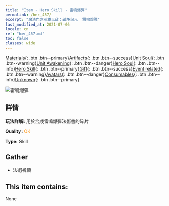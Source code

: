 ```yaml
---
title: "Item - Hero Skill - 雷鳴爆彈"
permalink: /her_457/
excerpt: "魔法门之英雄无敌：战争纪元  雷鳴爆彈"
last_modified_at: 2021-07-06
locale: cn
ref: "her_457.md"
toc: false
classes: wide
---
```

 [Materials](/ItemsCN/){: .btn .btn--primary}[Artifacts](/ItemsCN/Artifacts/){: .btn .btn--success}[Unit Soul](/ItemsCN/UnitSoul/){: .btn .btn--warning}[Unit Awakening](/ItemsCN/UnitAwakening/){: .btn .btn--danger}[Hero Soul](/ItemsCN/HeroSoul/){: .btn .btn--info}[Hero Skill](/ItemsCN/HeroSkill/){: .btn .btn--primary}[Gift](/ItemsCN/Gift/){: .btn .btn--success}[Event related](/ItemsCN/Events/){: .btn .btn--warning}[Avatars](/ItemsCN/Avatars/){: .btn .btn--danger}[Consumables](/ItemsCN/Consumables/){: .btn .btn--info}[Unknown](/ItemsCN/Unknown/){: .btn .btn--primary}

 ![雷鳴爆彈](/images/t/ps_leimingbaodan.png)

## 詳情
 **玩法詳解:** 用於合成雷鳴爆彈法術書的碎片

 **Quality:** <span style="color: #FF8C00">OK</span>

 **Type:** Skill

## Gather

*    法術祈願 

## This item contains:

  None

